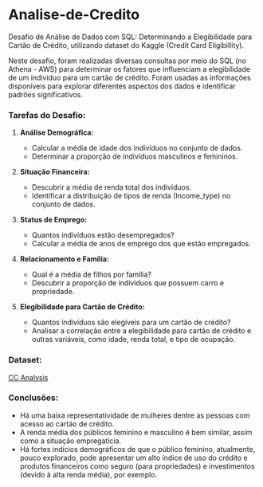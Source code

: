 # Analise-de-Credito

Desafio de Análise de Dados com SQL: Determinando a Elegibilidade para Cartão de Crédito, utilizando dataset do Kaggle (Credit Card Eligibillity).

Neste desafio, foram realizadas diversas consultas por meio do SQL (no Athena - AWS) para determinar os fatores que influenciam a elegibilidade de um indivíduo para um cartão de crédito. Foram usadas as informações disponíveis para explorar diferentes aspectos dos dados e identificar padrões significativos.

### Tarefas do Desafio:

1. **Análise Demográfica:**
   - Calcular a média de idade dos indivíduos no conjunto de dados.
   - Determinar a proporção de indivíduos masculinos e femininos.

2. **Situação Financeira:**
   - Descubrir a média de renda total dos indivíduos.
   - Identificar a distribuição de tipos de renda (Income_type) no conjunto de dados.

3. **Status de Emprego:**
   - Quantos indivíduos estão desempregados?
   - Calcular a média de anos de emprego dos que estão empregados.

4. **Relacionamento e Família:**
   - Qual é a média de filhos por família?
   - Descubrir a proporção de indivíduos que possuem carro e propriedade.

5. **Elegibilidade para Cartão de Crédito:**
   - Quantos indivíduos são elegíveis para um cartão de crédito?
   - Analisar a correlação entre a elegibilidade para cartão de crédito e outras variáveis, como idade, renda total, e tipo de ocupação.

### Dataset:
[CC Analysis](https://www.kaggle.com/datasets/rohit265/credit-card-eligibility-data-determining-factors)

### Conclusões:
- Há uma baixa representatividade de mulheres dentre as pessoas com acesso ao cartáo de crédito.
- A renda média dos públicos feminino e masculino é bem similar, assim como a situação empregatícia.
- Há fortes indícios demográficos de que o público feminino, atualmente, pouco explorado, pode apresentar um alto índice de uso do crédito e produtos financeiros como seguro (para propriedades) e investimentos (devido à alta renda média), por exemplo.
